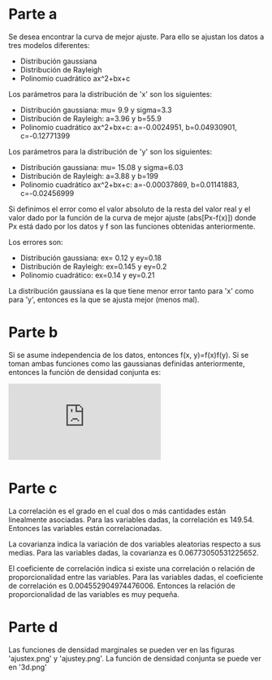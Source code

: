 # Parte a
Se desea encontrar la curva de mejor ajuste. Para ello se ajustan los datos a tres modelos diferentes:
  - Distribución gaussiana
  - Distribución de Rayleigh
  - Polinomio cuadrático ax^2+bx+c

Los parámetros para la distribución de 'x' son los siguientes:
  - Distribución gaussiana: mu= 9.9 y sigma=3.3 
  - Distribución de Rayleigh: a=3.96 y b=55.9
  - Polinomio cuadrático ax^2+bx+c: a=-0.0024951, b=0.04930901, c=-0.12771399

Los parámetros para la distribución de 'y' son los siguientes:
  - Distribución gaussiana: mu= 15.08 y sigma=6.03 
  - Distribución de Rayleigh: a=3.88 y b=199
  - Polinomio cuadrático ax^2+bx+c: a=-0.00037869,  b=0.01141883, c=-0.02456999

Si definimos el error como el valor absoluto de la resta del valor real y el valor dado por la función de la curva de mejor ajuste (abs[Px-f(x)]) donde Px está dado por los datos y f son las funciones obtenidas anteriormente.

Los errores son:
  - Distribución gaussiana: ex= 0.12 y ey=0.18 
  - Distribución de Rayleigh: ex=0.145 y ey=0.2
  - Polinomio cuadrático: ex=0.14 y ey=0.21

La distribución gaussiana es la que tiene menor error tanto para 'x' como para 'y', entonces es la que se ajusta mejor (menos mal).

# Parte b
Si se asume independencia de los datos, entonces f(x, y)=f(x)f(y). Si se toman ambas funciones como las gaussianas definidas anteriormente, entonces la función de densidad conjunta es: 

![img](http://www.sciweavers.org/tex2img.php?eq=%20%5Cfrac%7B1%7D%7B2%20%5Cpi%20%20%5Csigma_x%20%5Csigma_y%7D%20e%5E%7B-%20%5Cfrac%7B1%7D%7B2%7D%20%5Cleft%20%28%20%28%20%5Cfrac%7Bx-%20%5Cmu_x%7D%7B%20%5Csigma_x%7D%20%29%5E2%2B%20%28%20%5Cfrac%7By-%20%5Cmu_y%7D%7B%20%5Csigma_y%7D%20%29%5E2%20%5Cright%20%29%20%7D%20%20&bc=White&fc=Black&im=jpg&fs=12&ff=arev&edit=0)

# Parte c
La correlación es el grado en el cual dos o más cantidades están linealmente
asociadas. Para las variables dadas, la correlación es 149.54. Entonces las variables están correlacionadas.

La covarianza indica la variación de dos variables aleatorias respecto a sus medias. Para las variables dadas, la covarianza es 0.06773050531225652. 

El coeficiente de correlación indica si existe una correlación o relación de proporcionalidad entre las variables. Para las variables dadas, el coeficiente de correlación es 0.004552904974476006. Entonces la relación de proporcionalidad de las variables es muy pequeña.

# Parte d
Las funciones de densidad marginales se pueden ver en las figuras 'ajustex.png' y 'ajustey.png'. La función de densidad conjunta se puede ver en '3d.png'
